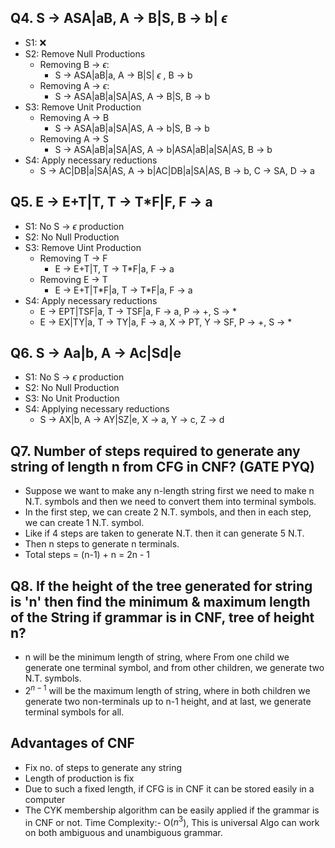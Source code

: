 ## Q4. S -> ASA|aB, A -> B|S, B -> b| $\epsilon$
- S1: ❌
- S2: Remove Null Productions
  - Removing B -> $\epsilon$:
    - S -> ASA|aB|a, A -> B|S| $\epsilon$ , B -> b
  - Removing A -> $\epsilon$:
    - S -> ASA|aB|a|SA|AS, A -> B|S, B -> b
- S3: Remove Unit Production
  - Removing  A -> B
    - S -> ASA|aB|a|SA|AS, A -> b|S, B -> b
  - Removing A -> S
    - S -> ASA|aB|a|SA|AS, A -> b|ASA|aB|a|SA|AS, B -> b
- S4: Apply necessary reductions
  - S -> AC|DB|a|SA|AS, A -> b|AC|DB|a|SA|AS, B -> b, C -> SA, D -> a

## Q5. E -> E+T|T, T -> T*F|F, F -> a
- S1: No S -> $\epsilon$ production
- S2: No Null Production
- S3: Remove Uint Production
  - Removing T -> F
    - E -> E+T|T, T -> T*F|a, F -> a
  - Removing E -> T
    - E -> E+T|T\*F|a, T -> T\*F|a, F -> a
- S4: Apply necessary reductions
  - E -> EPT|TSF|a, T -> TSF|a, F -> a, P -> +, S -> *
  - E -> EX|TY|a, T -> TY|a, F -> a, X -> PT, Y -> SF, P -> +, S -> *

## Q6. S -> Aa|b, A -> Ac|Sd|e
- S1: No S -> $\epsilon$ production
- S2: No Null Production
- S3: No Unit Production
- S4: Applying necessary reductions
  - S -> AX|b, A -> AY|SZ|e, X -> a, Y -> c, Z -> d

## Q7. Number of steps required to generate any string of length n from CFG in CNF? (GATE PYQ)
- Suppose we want to make any n-length string first we need to make n N.T. symbols and then we need to convert them into terminal symbols.
- In the first step, we can create 2 N.T. symbols, and then in each step, we can create 1 N.T. symbol.
- Like if 4 steps are taken to generate N.T. then it can generate 5 N.T.
- Then n steps to generate n terminals.
- Total steps = (n-1) + n = 2n - 1

## Q8. If the height of the tree generated for string is 'n' then find the minimum & maximum length of the String if grammar is in CNF, tree of height n?
- n will be the minimum length of string, where From one child we generate one terminal symbol, and from other children, we generate two N.T. symbols.
- $2^{n-1}$ will be the maximum length of string, where in both children we generate two non-terminals up to n-1 height, and at last, we generate terminal symbols for all.

## Advantages of CNF
- Fix no. of steps to generate any string
- Length of production is fix
- Due to such a fixed length, if CFG is in CNF it can be stored easily in a computer
- The CYK membership algorithm can be easily applied if the grammar is in CNF or not. Time Complexity:- O($n^{3}$), This is universal Algo can work on both ambiguous and unambiguous grammar.
